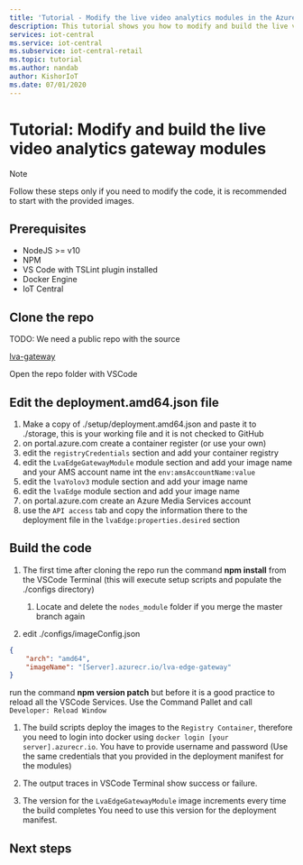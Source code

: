 ```yaml
---
title: 'Tutorial - Modify the live video analytics modules in the Azure IoT Central public safety application'
description: This tutorial shows you how to modify and build the live video analytics gateway modules that the Azure IoT Central uses.
services: iot-central
ms.service: iot-central
ms.subservice: iot-central-retail
ms.topic: tutorial
ms.author: nandab
author: KishorIoT
ms.date: 07/01/2020
---
```

# Tutorial: Modify and build the live video analytics gateway modules

<!-- No editing done here yet -->
> [!NOTE]
> Follow these steps only if you need to modify the code, it is recommended to start with the provided images.

## Prerequisites

* NodeJS >= v10
* NPM
* VS Code with TSLint plugin installed
* Docker Engine
* IoT Central

## Clone the repo

TODO: We need a public repo with the source

[lva-gateway](https://github.com/sseiber/lva-gateway)

Open the repo folder with VSCode

## Edit the deployment.amd64.json file

1. Make a copy of ./setup/deployment.amd64.json and paste it to ./storage, this is your working file and it is not checked to GitHub
1. on portal.azure.com create a container register (or use your own)
1. edit the `registryCredentials` section and add your container registry
1. edit the `LvaEdgeGatewayModule` module section and add your image name and your AMS account name int the `env:amsAccountName:value`
1. edit the `lvaYolov3` module section and add your image name
1. edit the `lvaEdge` module section and add your image name
1. on portal.azure.com create an Azure Media Services account
1. use the `API access` tab and copy the information there to the deployment file in the `lvaEdge:properties.desired` section

## Build the code

1. The first time after cloning the repo run the command **npm install** from the VSCode Terminal (this will execute setup scripts and populate the ./configs directory)

    1. Locate and delete the `nodes_module` folder if you merge the master branch again

1. edit ./configs/imageConfig.json

```json
{
    "arch": "amd64",
    "imageName": "[Server].azurecr.io/lva-edge-gateway"
}
```

run the command **npm version patch** but before it is a good practice to reload all the VSCode Services. Use the Command Pallet and call `Developer: Reload Window`

1. The build scripts deploy the images to the `Registry Container`, therefore you need to login into docker using
`docker login [your server].azurecr.io`. You have to provide username and password (Use the same credentials that you provided in the deployment manifest for the modules)

1. The output traces in VSCode Terminal show success or failure.

1. The version for the `LvaEdgeGatewayModule` image increments every time the build completes
You need to use this version for the deployment manifest.

## Next steps

